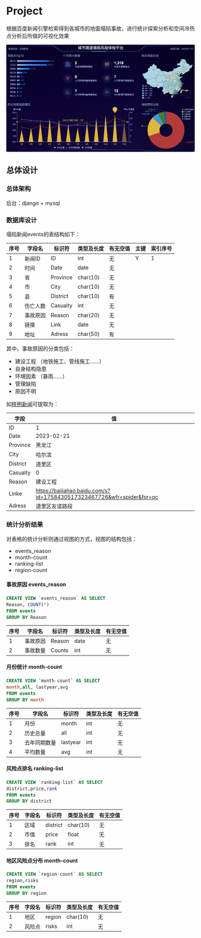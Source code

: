 # Project

根据百度新闻引擎检索得到各城市的地面塌陷事故，进行统计探索分析和空间冷热点分析后所做的可视化效果

![image](https://github.com/ShirleyLoveGIS/UrbanResilence/blob/master/img/thumb.jpg)

## 总体设计

### 总体架构

后台：django + mysql

### 数据库设计

塌陷新闻events的表结构如下：

序号|字段名|标识符|类型及长度|有无空值|主键|索引序号
------ | ------ | ------ | ------ | ------| ------ | ------
1|新闻ID|ID|int|无|Y|1
2|时间|Date|date|无| |
3|省|Province|char(10)|无| |
4|市|City|char(10)|无| |
5|县|District|char(10)|有| |
6|伤亡人数|Casualty|int|无| |
7|事故原因|Reason|char(20)|无| |
8|链接|Link|date|无| |
9|地址|Adress|char(50)|有| |

其中，事故原因的分类包括：
- 建设工程 （地铁施工、管线施工……）
- 自身结构隐患
- 环境因素 （暴雨……）
- 管理缺陷
- 原因不明

如[样例新闻](https://baijiahao.baidu.com/s?id=1758430517323467726&wfr=spider&for=pc)可提取为：

字段  |  值
------ | ------
ID | 1
Date | 2023-02-21
Province | 黑龙江
City | 哈尔滨
District | 道里区
Casualty | 0
Reason | 建设工程
Linke | https://baijiahao.baidu.com/s?id=1758430517323467726&wfr=spider&for=pc
Adress | 道里区友谊路段

### 统计分析结果
对表格的统计分析则通过视图的方式，视图的结构包括：
- events_reason
- month-count
- ranking-list
- region-count

#### 事故原因 events_reason
```sql
CREATE VIEW `events_reason` AS SELECT
Reason, COUNT(*)
FROM events
GROUP BY Reason
```

序号|字段名|标识符|类型及长度|有无空值
------ | ------ | ------ | ------ | ------
1|事故原因|Reason|date|无
2|事故数量|Counts|int|无

#### 月份统计 month-count
```sql
CREATE VIEW `month-count` AS SELECT
month,all, lastyear,avg
FROM events
GROUP BY month
```

序号|字段名|标识符|类型及长度|有无空值
------ | ------ | ------ | ------ | ------
1|月份|month|int|无
2|历史总量|all|int|无
3|去年同期数量|lastyear|int|无
4|平均数量|avg|int|无

#### 风险点排名 ranking-list
```sql
CREATE VIEW `ranking-list` AS SELECT
district,price,rank
FROM events
GROUP BY district
```

序号|字段名|标识符|类型及长度|有无空值
------ | ------ | ------ | ------ | ------
1|区域|district|char(10)|无
2|市值|price|float|无
3|排名|rank|int|无

#### 地区风险点分布 month-count
```sql
CREATE VIEW `region-count` AS SELECT
region,risks
FROM events
GROUP BY region
```

序号|字段名|标识符|类型及长度|有无空值
------ | ------ | ------ | ------ | ------
1|地区|region|char(10)|无
2|风险点|risks|int|无

